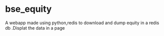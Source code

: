 # bse_equity
A webapp made using python,redis to download and dump equity in a redis db .Displat the data in a page
